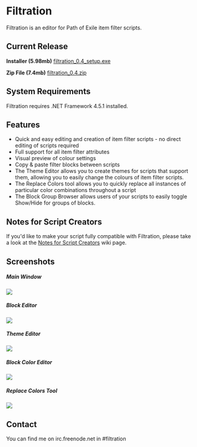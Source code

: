 # Filtration

Filtration is an editor for Path of Exile item filter scripts.

## Current Release
<b>Installer (5.98mb)</b> <a href="https://github.com/ben-wallis/Filtration/releases/download/0.4/filtration_0.4_setup.exe">filtration_0.4_setup.exe</a>

<b>Zip File (7.4mb)</b> <a href="https://github.com/ben-wallis/Filtration/releases/download/0.4/filtration_0.4.zip">filtration_0.4.zip</a>

## System Requirements
Filtration requires .NET Framework 4.5.1 installed.

## Features

* Quick and easy editing and creation of item filter scripts - no direct editing of scripts required
* Full support for all item filter attributes
* Visual preview of colour settings
* Copy & paste filter blocks between scripts
* The Theme Editor allows you to create themes for scripts that support them, allowing you to easily change the colours of item filter scripts.
* The Replace Colors tool allows you to quickly replace all instances of particular color combinations throughout a script
* The Block Group Browser allows users of your scripts to easily toggle Show/Hide for groups of blocks.

## Notes for Script Creators
If you'd like to make your script fully compatible with Filtration, please take a look at the [Notes for Script Creators](https://github.com/ben-wallis/Filtration/wiki/Notes-for-Script-Creators) wiki page.

## Screenshots

##### Main Window
<img src="http://i.imgur.com/s2lNHCm.png" />

##### Block Editor
<img src="http://i.imgur.com/BqWGxs7.png" />

##### Theme Editor
<img src="http://i.imgur.com/R2w7Hf2.png" />

##### Block Color Editor
<img src="http://i.imgur.com/nlBGiG4.png" />

##### Replace Colors Tool
<img src="http://i.imgur.com/oY1q6hq.png" />

## Contact

You can find me on irc.freenode.net in #filtration
